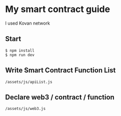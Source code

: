 # My smart contract guide
I used Kovan network

## Start

```
$ npm install
$ npm run dev
```

## Write Smart Contract Function List

```
/assets/js/apiList.js
```

## Declare web3 / contract / function

```
/assets/js/web3.js
```
